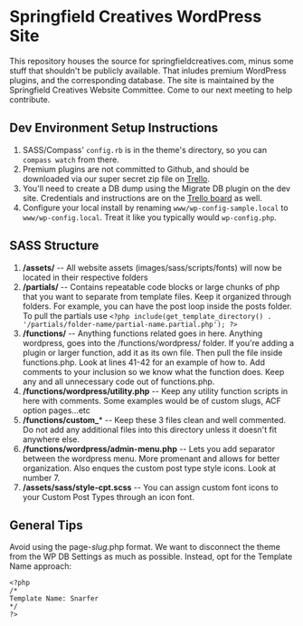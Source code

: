 Springfield Creatives WordPress Site
=============

This repository houses the source for springfieldcreatives.com, minus some stuff that shouldn't be publicly available. That inludes premium WordPress plugins, and the corresponding database. The site is maintained by the Springfield Creatives Website Committee. Come to our next meeting to help contribute.

Dev Environment Setup Instructions
------------------
1. SASS/Compass' `config.rb` is in the theme's directory, so you can `compass watch` from there.
1. Premium plugins are not committed to Github, and should be downloaded via our super secret zip file on [Trello](https://trello.com/c/YVX1q0d7).
1. You'll need to create a DB dump using the Migrate DB plugin on the dev site. Credentials and instructions are on the [Trello board](https://trello.com/c/YVX1q0d7) as well.
1. Configure your local install by renaming `www/wp-config-sample.local` to `www/wp-config.local`. Treat it like you typically would `wp-config.php`.


SASS Structure
------------------
1. **/assets/** -- All website assets (images/sass/scripts/fonts) will now be located in their respective folders
2. **/partials/** -- Contains repeatable code blocks or large chunks of php that you want to separate from template files. Keep it organized through folders. For example, you can have the post loop inside the posts folder. To pull the partials use `<?php include(get_template_directory() . '/partials/folder-name/partial-name.partial.php'); ?>`
3. **/functions/** -- Anything functions related goes in here. Anything wordpress, goes into the /functions/wordpress/ folder. If you're adding a plugin or larger function, add it as its own file. Then pull the file inside functions.php. Look at lines 41-42 for an example of how to. Add comments to your inclusion so we know what the function does. Keep any and all unnecessary code out of functions.php.
4. **/functions/wordpress/utility.php** -- Keep any utility function scripts in here with comments. Some examples would be of custom slugs, ACF option pages...etc
5. **/functions/custom_*** -- Keep these 3 files clean and well commented. Do not add any additional files into this directory unless it doesn't fit anywhere else.
6. **/functions/wordpress/admin-menu.php** -- Lets you add separator between the wordpress menu. More promenant and allows for better organization. Also enques the custom post type style icons. Look at number 7.
7. **/assets/sass/style-cpt.scss** -- You can assign custom font icons to your Custom Post Types through an icon font.


General Tips
------------------
Avoid using the page-*slug*.php format. We want to disconnect the theme from the WP DB Settings as much as possible. Instead, opt for the Template Name approach:

	<?php
	/*
	Template Name: Snarfer
	*/
	?>